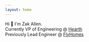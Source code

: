 ```yaml
---
layout: home
---
```


Hi 👋 I'm Zak Allen.  
Currently VP of Engineering @ [Hearth](https://gethearth.com)  
Previously Lead Engineer @ [FlyHomes](https://flyhomes.com)  
